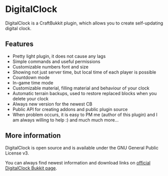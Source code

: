 DigitalClock
============

DigitalClock is a CraftBukkit plugin, which allows you to create self-updating digital clock.

Features
--------

* Pretty light plugin, it does not cause any lags
* Simple commands and useful permissions
* Customizable numbers font and size
* Showing not just server time, but local time of each player is possible
* Countdown mode
* In-game time mode
* Customizable material, filling material and behaviour of your clock
* Automatic terrain backups, used to restore replaced blocks when you delete your clock
* Always new version for the newest CB
* Public API for creating addons and public plugin source
* When problem occurs, it is easy to PM me (author of this plugin) and I am always willing to help :)
and much much more...

More information
----------------

DigitalClock is open source and is available under the GNU General Public License v3.

You can always find newest information and download links on [official DigitalClock Bukkit page](http://dev.bukkit.org/bukkit-plugins/digitalclock/).
